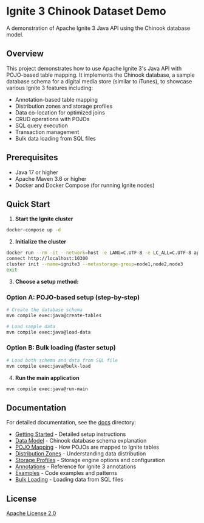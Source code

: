 # Ignite 3 Chinook Dataset Demo

A demonstration of Apache Ignite 3 Java API using the Chinook database model.

## Overview

This project demonstrates how to use Apache Ignite 3's Java API with POJO-based table mapping. It implements the Chinook database, a sample database schema for a digital media store (similar to iTunes), to showcase various Ignite 3 features including:

- Annotation-based table mapping
- Distribution zones and storage profiles
- Data co-location for optimized joins
- CRUD operations with POJOs
- SQL query execution
- Transaction management
- Bulk data loading from SQL files

## Prerequisites

- Java 17 or higher
- Apache Maven 3.6 or higher
- Docker and Docker Compose (for running Ignite nodes)

## Quick Start

1. **Start the Ignite cluster**

```bash
docker-compose up -d
```

2. **Initialize the cluster**

```bash
docker run --rm -it --network=host -e LANG=C.UTF-8 -e LC_ALL=C.UTF-8 apacheignite/ignite:3.0.0 cli
connect http://localhost:10300
cluster init --name=ignite3 --metastorage-group=node1,node2,node3
exit
```

3. **Choose a setup method:**

### Option A: POJO-based setup (step-by-step)

```bash
# Create the database schema
mvn compile exec:java@create-tables

# Load sample data
mvn compile exec:java@load-data
```

### Option B: Bulk loading (faster setup)

```bash
# Load both schema and data from SQL file
mvn compile exec:java@bulk-load
```

4. **Run the main application**

```bash
mvn compile exec:java@run-main
```

## Documentation

For detailed documentation, see the [docs](./docs) directory:

- [Getting Started](./docs/getting-started.md) - Detailed setup instructions
- [Data Model](./docs/data-model.md) - Chinook database schema explanation
- [POJO Mapping](./docs/pojo-mapping.md) - How POJOs are mapped to Ignite tables
- [Distribution Zones](./docs/distribution-zones.md) - Understanding data distribution
- [Storage Profiles](./docs/storage-profiles.md) - Storage engine options and configuration
- [Annotations](./docs/annotations.md) - Reference for Ignite 3 annotations
- [Examples](./docs/examples.md) - Code examples and patterns
- [Bulk Loading](./docs/bulk-load.md) - Loading data from SQL files

## License

[Apache License 2.0](https://www.apache.org/licenses/LICENSE-2.0)